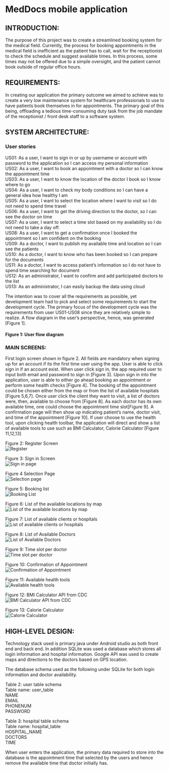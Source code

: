 # MedDocs mobile application
## INTRODUCTION:

The purpose of this project was to create a streamlined booking system for the medical field. Currently, the process for booking appointments in the medical field is inefficient as the patient has to call, wait for the receptionist to check the schedule and suggest available times. In this process, some times may not be offered due to a simple oversight, and the patient cannot book outside of regular office hours. 

## REQUIREMENTS:

In creating our application the primary outcome we aimed to achieve was to create a very low maintenance system for healthcare professionals to use to have patients book themselves in for appointments. The primary goal of this being, offloading a tedious time-consuming duty task from the job mandate of the receptionist / front desk staff to a software system.


## SYSTEM ARCHITECTURE: 
### User stories

US01: As a user, I want to sign in or up by username or account with password to the application so I can access my personal information <br>
US02: As a user, I want to book an appointment with a doctor so I can know the appointment time<br>
US03: As a user, I want to know the location of the doctor I book so I know where to go<br>
US04: As a user, I want to check my body conditions so I can have a general idea how healthy I am <br>
US05: As a user, I want to select the location where I want to visit so I do not need to spend time travel<br>
US06: As a user, I want to get the driving direction to the doctor, so I can see the doctor on time<br>
US07: As a user, I want to select a time slot based on my availability so I do not need to take a day off.<br> 
US08: As a user,  I want to get a confirmation once I booked the appointment so I am confident on the booking<br>
US09: As a doctor, I want to publish my available time and location so I can see the patients<br>
US10: As a doctor, I want to know who has been booked so I can prepare for the documents<br>
US11: As a doctor, I want to access patient’s information so I do not have to spend time searching for document<br>
US12: As an administrator, I want to confirm and add participated doctors to the list<br>
US13: As an administrator, I can easily backup the data using cloud<br>

The intention was to cover all the requirements as possible, yet development team had to pick and select some requirements to start the development cycle. The primary focus of the development cycle was the requirements from user US01-US08 since they are relatively simple to realize. A flow diagram in the user’s perspective, hence, was generated [Figure 1]. 

#### Figure 1: User flow diagram


### MAIN SCREENS:
First login screen shown in figure 2. All fields are mandatory when signing up for an account if its the first time user using the app. User is able to click sign in if an account exist. When user click sign in, the app required user to input both email and password to sign in [Figure 3]. Upon sign in into the application, user is able to either go ahead booking an appointment or perform some health checks [Figure 4]. The booking of the appointment could be chosen either from the map or from the list of available hospitals [Figure 5,6,7]. Once user click the client they want to visit, a list of doctors were, then, available to choose from [Figure 8]. As each doctor has its own available time, one could choose the appointment time slot[Figure 9]. A confirmation page will then show up indicating patient’s name, doctor visit, and time of the appointment [Figure 10].  If user choose to use the health tool, upon clicking health toolbar, the application will direct and show a list of available tools to use such as BMI Calculator, Calorie Calculator  [Figure 11,12,13]

Figure 2: Register Screen<br>
![Register](images/register.png)<br>


Figure 3: Sign in Screen <br>
![Sign in page](images/login.png)<br>



Figure 4 Selection Page<br>
![Selection page](images/Capture.PNG)<br>


Figure 5: Booking list<br>
![Booking List](images/Capture2.PNG)<br>

Figure 6: List of the available locations by map  <br>
![List of the available locations by map](images/Capture3.PNG)<br>

Figure 7: List of available clients or hospitals<br>
![List of available clients or hospitals](images/Capture4.PNG)<br>


Figure 8: List of Available Doctors<br>
![List of Available Doctors](images/Capture5.PNG)<br>

Figure 9: Time slot per doctor<br>
![Time slot per doctor](images/Capture6.PNG)<br>



Figure 10: Confirmation of Appointment<br>
![Confirmation of Appointment](images/Capture7.PNG)<br>


 Figure 11: Available health tools <br>
![Available health tools](images/Capture8.PNG)<br>



Figure 12: BMI Calculator API from CDC <br>
![BMI Calculator API from CDC](images/Capture9.PNG)<br>


Figure 13: Calorie Calculator<br> 
![Calorie Calculator ](images/Capture10.PNG)<br>



## HIGH-LEVEL DESIGN:

Technology stack used is primary java under Android studio as both front end and back end. In addition SQLite was used a database which stores all login information and hospital information. Google API was used to create maps and directions to the doctors based on GPS location. 

The database schema used as the following under SQLite for both login information and doctor availability. <br> 

Table 2: user table schema<br>
Table name: user_table <br>
NAME<br>
EMAIL<br>
PHONENUM<br>
PASSWORD<br>

Table 3: hospital table schema<br>
Table name: hospital_table<br>
HOSPITAL_NAME<br>
DOCTORS<br>
TIME<br>

When user enters the application, the primary data required to store into the database is the appointment time that selected by the users and hence remove the available time that doctor initially has.
